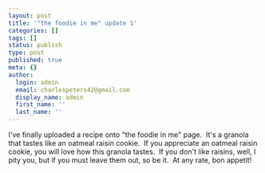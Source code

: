 ```yaml
---
layout: post
title: '"the foodie in me" update 1'
categories: []
tags: []
status: publish
type: post
published: true
meta: {}
author:
  login: admin
  email: charlespeters42@gmail.com
  display_name: admin
  first_name: ''
  last_name: ''
---
```


I've finally uploaded a recipe onto "the foodie in me" page.  It's a granola that tastes like an oatmeal raisin cookie.  If you appreciate an oatmeal raisin cookie, you will love how this granola tastes.  If you don't like raisins, well, I pity you, but if you must leave them out, so be it.  At any rate, bon appetit!